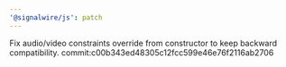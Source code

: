 ```yaml
---
'@signalwire/js': patch
---
```


Fix audio/video constraints override from constructor to keep backward compatibility.
commit:c00b343ed48305c12fcc599e46e76f2116ab2706
